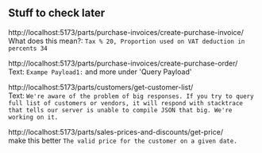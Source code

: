 ## Stuff to check later

http://localhost:5173/parts/purchase-invoices/create-purchase-invoice/<br>
What does this mean?: `Tax % 20, Proportion used on VAT deduction in percents 34`

http://localhost:5173/parts/purchase-invoices/create-purchase-order/<br>
Text: `Exampe Payload1:` and more under 'Query Payload'

http://localhost:5173/parts/customers/get-customer-list/<br>
Text: `We're aware of the problem of big responses. If you try to query full list of customers or vendors, it will respond with stacktrace that tells our server is unable to compile JSON that big. We're working on it.`

http://localhost:5173/parts/sales-prices-and-discounts/get-price/<br>
make this better `The valid price for the customer on a given date.`